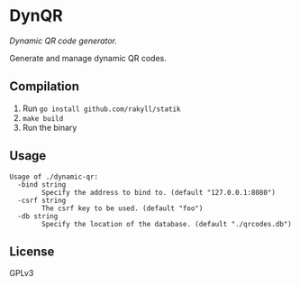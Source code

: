 # DynQR

*Dynamic QR code generator.*

Generate and manage dynamic QR codes.


## Compilation

1. Run `go install github.com/rakyll/statik`
2. `make build`
3. Run the binary

## Usage
```text
Usage of ./dynamic-qr:
  -bind string
        Specify the address to bind to. (default "127.0.0.1:8080")
  -csrf string
        The csrf key to be used. (default "foo")
  -db string
        Specify the location of the database. (default "./qrcodes.db")
```

## License

GPLv3
